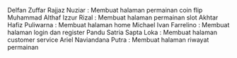 Delfan Zuffar Rajjaz Nuziar : Membuat halaman permainan coin flip
Muhammad Althaf Izzur Rizal : Membuat halaman permainan slot
Akhtar Hafiz Puliwarna      : Membuat halaman home
Michael Ivan Farrelino      : Membuat halaman login dan register
Pandu Satria Sapta Loka     : Membuat halaman customer service
Ariel Naviandana Putra      : Membuat halaman riwayat permainan
